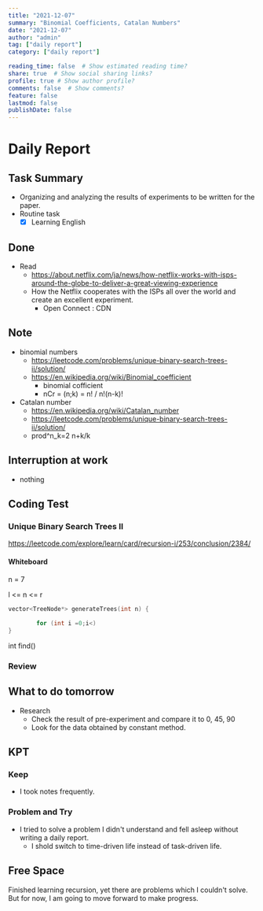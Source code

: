 ```yaml
---
title: "2021-12-07"
summary: "Binomial Coefficients, Catalan Numbers"
date: "2021-12-07"
author: "admin"
tag: ["daily report"]
category: ["daily report"]

reading_time: false  # Show estimated reading time?
share: true  # Show social sharing links?
profile: true # Show author profile?
comments: false  # Show comments?
feature: false
lastmod: false
publishDate: false
---
```


# Daily Report

## Task Summary

- Organizing and analyzing the results of experiments to be written for the paper.
- Routine task
  - [x] Learning English

## Done

- Read
  - https://about.netflix.com/ja/news/how-netflix-works-with-isps-around-the-globe-to-deliver-a-great-viewing-experience
  - How the Netflix cooperates with the ISPs all over the world and create an excellent experiment.
    - Open Connect : CDN
  
  

## Note

- binomial numbers
  - https://leetcode.com/problems/unique-binary-search-trees-ii/solution/
  - https://en.wikipedia.org/wiki/Binomial_coefficient
    - binomial cofficient
    - nCr = (n;k) = n! / n!(n-k)!
- Catalan number
  - https://en.wikipedia.org/wiki/Catalan_number
  - https://leetcode.com/problems/unique-binary-search-trees-ii/solution/
  - prod^n_k=2 n+k/k

## Interruption at work

- nothing

## Coding Test

### Unique Binary Search Trees II
https://leetcode.com/explore/learn/card/recursion-i/253/conclusion/2384/

#### Whiteboard

n = 7

l <= n <= r


```c++
vector<TreeNode*> generateTrees(int n) {
    
        for (int i =0;i<)
}
````

int find()
        

### Review

## What to do tomorrow

- Research
  - Check the result of pre-experiment and compare it to 0, 45, 90
  - Look for the data obtained by constant method.

## KPT

### Keep

- I took notes frequently.

### Problem and Try

- I tried to solve a problem I didn't understand and fell asleep without writing a daily report.
  - I shold switch to time-driven life instead of task-driven life.

## Free Space

Finished learning recursion, yet there are problems which I couldn't solve.
But for now, I am going to move forward to make progress.

